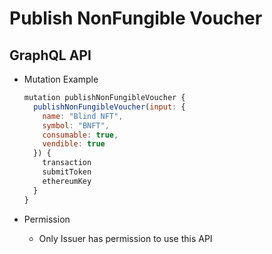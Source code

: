 # Publish NonFungible Voucher

## GraphQL API

- Mutation Example
  ```javascript
  mutation publishNonFungibleVoucher {
    publishNonFungibleVoucher(input: {
      name: "Blind NFT",
      symbol: "BNFT",
      consumable: true,
      vendible: true
    }) {
      transaction
      submitToken
      ethereumKey
    }
  }

  ```

- Permission
  - Only Issuer has permission to use this API
